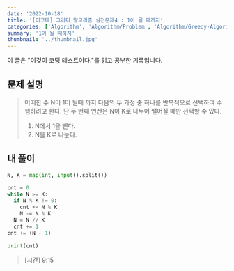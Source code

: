 ```yaml
---
date: '2022-10-18'
title: '[이코테] 그리디 알고리즘 실전문제4 : 1이 될 때까지'
categories: ['Algorithm', 'Algorithm/Problem', 'Algorithm/Greedy-Algorithm']
summary: '1이 될 때까지'
thumbnail: '../thumbnail.jpg'
---
```


<p>이 글은 "이것이 코딩 테스트이다."를 읽고 공부한 기록입니다.</p>

## 문제 설명

> 어떠한 수 N이 1이 될때 까지 다음의 두 과정 중 하나를 반복적으로 선택하여 수행하려고 한다. 단 두 번째 연산은 N이 K로 나누어 떨어질 떼만 선택할 수 있다.
>
> 1.  N에서 1을 뺀다.
> 2.  N을 K로 나눈다.

## 내 풀이

```python
N, K = map(int, input().split())

cnt = 0
while N >= K:
  if N % K != 0:
    cnt += N % K
    N -= N % K
  N = N // K
  cnt += 1
cnt += (N - 1)

print(cnt)
```

> [시간] 9:15
